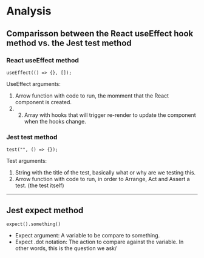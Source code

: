 # Analysis

## Comparisson between the React useEffect hook method vs. the Jest test method

### React useEffect method

`useEffect(() => {}, []);`

UseEffect arguments:

1. Arrow function with code to run, the momment that the React component is created.
1. 2. Array with hooks that will trigger re-render to update the component when the hooks change.

### Jest test method

`test("", () => {});`

Test arguments:

1. String with the title of the test, basically what or why are we testing this.
1. Arrow function with code to run, in order to Arrange, Act and Assert a test. (the test itself)

---

## Jest expect method

`expect().something()`

- Expect argument: A variable to be compare to something.
- Expect .dot notation: The action to compare against the variable. In other words, this is the question we ask/
